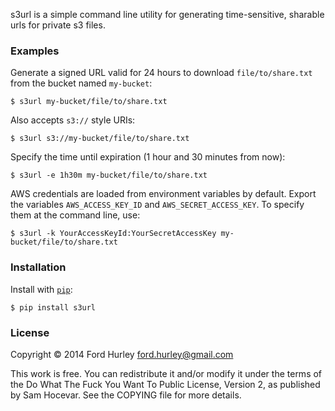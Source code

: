 s3url is a simple command line utility for generating time-sensitive, sharable
urls for private s3 files.


### Examples

Generate a signed URL valid for 24 hours to download `file/to/share.txt` from
the bucket named `my-bucket`:

    $ s3url my-bucket/file/to/share.txt

Also accepts `s3://` style URIs:

    $ s3url s3://my-bucket/file/to/share.txt

Specify the time until expiration (1 hour and 30 minutes from now):

    $ s3url -e 1h30m my-bucket/file/to/share.txt

AWS credentials are loaded from environment variables by default. Export the
variables `AWS_ACCESS_KEY_ID` and `AWS_SECRET_ACCESS_KEY`. To specify
them at the command line, use:

    $ s3url -k YourAccessKeyId:YourSecretAccessKey my-bucket/file/to/share.txt


### Installation

Install with [`pip`](http://www.pip-installer.org/):

    $ pip install s3url


### License

Copyright © 2014 Ford Hurley <ford.hurley@gmail.com>

This work is free. You can redistribute it and/or modify it under the
terms of the Do What The Fuck You Want To Public License, Version 2,
as published by Sam Hocevar. See the COPYING file for more details.
